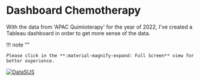 Dashboard Chemotherapy
==============

With the data from 'APAC Quimioterapy' for the year of 2022, I've created a Tableau dashboard in order to get more sense of the data. 

!!! note ""

    Please click in the **:material-magnify-expand: Full Screen** view for better experience.


<div class='tableauPlaceholder' id='viz1744758043502' style='position: relative'><noscript><a href='#'><img alt='DataSUS ' src='https:&#47;&#47;public.tableau.com&#47;static&#47;images&#47;Da&#47;DataSUS-Quimioterapia2022&#47;DataSUS&#47;1_rss.png' style='border: none' /></a></noscript><object class='tableauViz'  style='display:none;'><param name='host_url' value='https%3A%2F%2Fpublic.tableau.com%2F' /> <param name='embed_code_version' value='3' /> <param name='site_root' value='' /><param name='name' value='DataSUS-Quimioterapia2022&#47;DataSUS' /><param name='tabs' value='no' /><param name='toolbar' value='yes' /><param name='static_image' value='https:&#47;&#47;public.tableau.com&#47;static&#47;images&#47;Da&#47;DataSUS-Quimioterapia2022&#47;DataSUS&#47;1.png' /> <param name='animate_transition' value='yes' /><param name='display_static_image' value='yes' /><param name='display_spinner' value='yes' /><param name='display_overlay' value='yes' /><param name='display_count' value='yes' /><param name='language' value='en-US' /></object></div><script type='text/javascript'>var divElement = document.getElementById('viz1744758043502');var vizElement = divElement.getElementsByTagName('object')[0];vizElement.style.width='800px';vizElement.style.height='1200px';vizElement.style.maxHeight='1200px';vizElement.style.height=(divElement.offsetWidth*0.75)+'px';var scriptElement = document.createElement('script');scriptElement.src = 'https://public.tableau.com/javascripts/api/viz_v1.js';vizElement.parentNode.insertBefore(scriptElement, vizElement);</script>